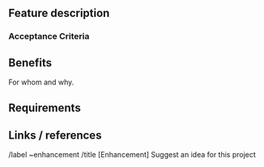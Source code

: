 ## Feature description

### Acceptance Criteria

## Benefits

For whom and why.

## Requirements

## Links / references

/label ~enhancement
/title [Enhancement] Suggest an idea for this project
